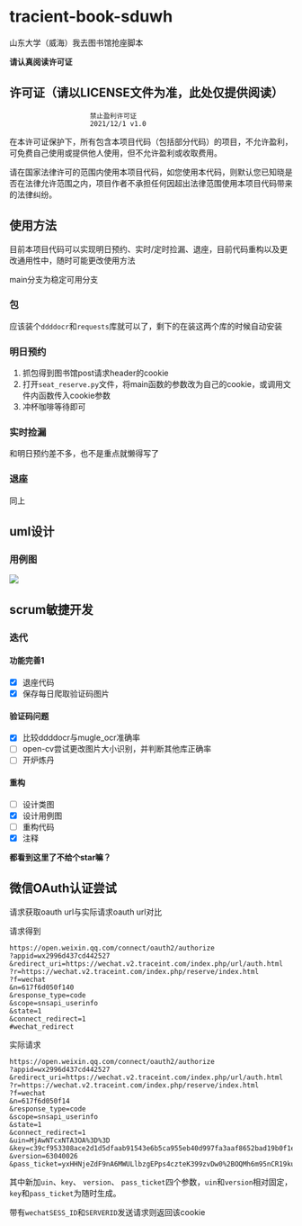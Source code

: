 # tracient-book-sduwh

山东大学（威海）我去图书馆抢座脚本

**请认真阅读许可证**

## 许可证（请以LICENSE文件为准，此处仅提供阅读）

                        禁止盈利许可证
                        2021/12/1 v1.0

在本许可证保护下，所有包含本项目代码（包括部分代码）的项目，不允许盈利，
可免费自己使用或提供他人使用，但不允许盈利或收取费用。

请在国家法律许可的范围内使用本项目代码，如您使用本代码，则默认您已知晓是
否在法律允许范围之内，项目作者不承担任何因超出法律范围使用本项目代码带来
的法律纠纷。

## 使用方法

目前本项目代码可以实现明日预约、实时/定时捡漏、退座，目前代码重构以及更改通用性中，随时可能更改使用方法

main分支为稳定可用分支

### 包

应该装个`ddddocr`和`requests`库就可以了，剩下的在装这两个库的时候自动安装

### 明日预约

1. 抓包得到图书馆post请求header的cookie
2. 打开`seat_reserve.py`文件，将main函数的参数改为自己的cookie，或调用文件内函数传入cookie参数
3. 冲杯咖啡等待即可

### 实时捡漏

和明日预约差不多，也不是重点就懒得写了

### 退座

同上

## uml设计

### 用例图
![](https://www.plantuml.com/plantuml/png/XPFVRX915CRlzodsKYymqKj2ID-4J9TJsB2mE3DRDCQ46lz0KwZMAiIOg4sjfab5ZPQciJoDCyk-XRCpi-nEDXcv8E7CRyuvtyStMuGYJADku5JZuwzyjAowYBWH0UpqaTT1BN0zH80ySbpnkPNCVlBP9PzyudyERwSawICCwYo-MB7HTrNrMprzOJXarrzaSU3JTXEZWJhWyocVVKvEdiRNP_AOXjqGut3WFDvCzdjU43NXhXxEHgVyxGMVBzZBC_v-p6vUYmwY-z-RYUpGHhlG882en8M6T7DnRNKUJnTy_oHR18Ftq0kWiHs67Rtb-S5wiUU9tpvi-lCt8uchScCN1NupKpfcgsVyu0NxzaxOaSn-iUFJvFcHaebyMjnNIOptB_bmJm9z31Y4mUco5D6856aXYeqd-Gx2fRB6p2ejDbUWlkEFQf27-jHh8mKKzEUw-VGecN-GnViHH53s_bxc_TMLo4TXaN27Gg-m03jyjVwz7C0s2RqEqFLYoNyyaMHMCq0COY0fOheYLd3I-BcLPZZeLUewOKOfqszKPUYCIfuu9prpAzXljUaTtTAjkhKQF10gclMw1WBOIS-p_WRXg5kojs0sONEhjPesIr06P4J7mXc9j61fj8nZ9zlq_nDBg6nc0yf1jUCwRlQfCdnsGYRHZfHVWMbB_kVe6pfT9bPqtRMIXgisi6IPbTQEMHcvd0RoHsSoqh4Coj-RwOcp9N8STOD_)

##  scrum敏捷开发

### 迭代

#### 功能完善1

- [X] 退座代码
- [X] 保存每日爬取验证码图片

#### 验证码问题

- [X] 比较ddddocr与mugle_ocr准确率
- [ ] open-cv尝试更改图片大小识别，并判断其他库正确率
- [ ] 开炉炼丹

#### 重构

- [ ] 设计类图
- [X] 设计用例图
- [ ] 重构代码
- [X] 注释

**都看到这里了不给个star嘛？**

## 微信OAuth认证尝试

请求获取oauth url与实际请求oauth url对比

请求得到

```
https://open.weixin.qq.com/connect/oauth2/authorize
?appid=wx2996d437cd442527
&redirect_uri=https://wechat.v2.traceint.com/index.php/url/auth.html
?r=https://wechat.v2.traceint.com/index.php/reserve/index.html
?f=wechat
&n=617f6d050f140
&response_type=code
&scope=snsapi_userinfo
&state=1
&connect_redirect=1
#wechat_redirect
```

实际请求

```
https://open.weixin.qq.com/connect/oauth2/authorize
?appid=wx2996d437cd442527
&redirect_uri=https://wechat.v2.traceint.com/index.php/url/auth.html
?r=https://wechat.v2.traceint.com/index.php/reserve/index.html
?f=wechat
&n=617f6d050f14
&response_type=code
&scope=snsapi_userinfo
&state=1
&connect_redirect=1
&uin=MjAwNTcxNTA3OA%3D%3D
&key=c39cf953308ace2d1d5dfaab91543e6b5ca955eb40d997fa3aaf8652bad19b0f1e77c908c52f7be9c83b12e7452079ce795fcc8f44bd6dcb272646c0575754771afd4b8299ca67b14d64fc9fdbf547fc01016c67d4aae21fa7b0be744806aa4faa84ec3d8f1c77bfa41c6dcd108a6d5a2524b5e1378c8a1c45f772c5c35d3e3c
&version=63040026
&pass_ticket=yxHHNjeZdF9nA6MWULlbzgEPps4czteK399zvDw0%2BOQMh6m95nCR19kubhSzaoCn
```

其中新加`uin`、`key`、 `version`、 `pass_ticket`四个参数，`uin`和`version`相对固定，`key`和`pass_ticket`为随时生成。

带有`wechatSESS_ID`和`SERVERID`发送请求则返回该cookie